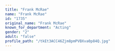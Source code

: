 ```yaml
---
title: "Frank McRae"
name: "Frank McRae"
id: "1735"
original_name: "Frank McRae"
known_for_department: "Acting"
gender: "2"
adult: "false"
profile_path: "/tkEt3ACC46Zjm8pmPVBXva0p84Q.jpg"
---
```

